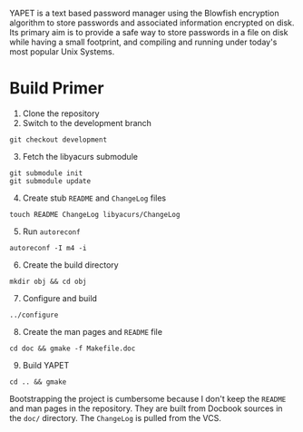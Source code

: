 YAPET is a text based password manager using the Blowfish encryption
algorithm to store passwords and associated information encrypted on
disk. Its primary aim is to provide a safe way to store passwords in a
file on disk while having a small footprint, and compiling and running
under today's most popular Unix Systems.

Build Primer
===

1. Clone the repository
2. Switch to the development branch
```
git checkout development
```
3. Fetch the libyacurs submodule
```
git submodule init
git submodule update
```
4. Create stub `README` and `ChangeLog` files
```
touch README ChangeLog libyacurs/ChangeLog
```
5. Run `autoreconf`
```
autoreconf -I m4 -i
```
6. Create the build directory
```
mkdir obj && cd obj
```
7. Configure and build
```
../configure
```
8. Create the man pages and `README` file
```
cd doc && gmake -f Makefile.doc
```
9. Build YAPET
```
cd .. && gmake
```	
Bootstrapping the project is cumbersome because I don't keep the
`README` and man pages in the repository. They are built
from Docbook sources in the `doc/` directory. The `ChangeLog` is
pulled from the VCS.